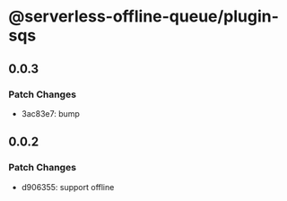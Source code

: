 # @serverless-offline-queue/plugin-sqs

## 0.0.3

### Patch Changes

- 3ac83e7: bump

## 0.0.2

### Patch Changes

- d906355: support offline
